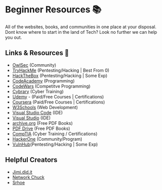 
# Beginner Resources 📚

All of the websites, books, and communities in one place at your disposal. Dont know where to start in the land of Tech? Look no further we can help you out.


## Links & Resources 🔗

- [OwlSec](https://www.owlsec.io/join) (Community)
- [TryHackMe](https://www.tryhackme.com/) (Pentesting/Hacking | Best From 0)
- [HackTheBox](https://www.hackthebox.com) (Pentesting/Hacking | Some Exp)
- [CodeAcademy](https://www.codeacademy.com) (Programming)
- [CodeWars](https://www.codewars.com) (Competitve Programming)
- [Cybrary](https://www.cybrary.it/) (Cyber Training)
- [Udemy](https://www.udemy.com/) - (Paid/Free Courses | Certifications)
- [Coursera](https://www.coursera.org/) (Paid/Free Courses | Certifications)
- [W3Schools](https://www.w3schools.com/) (Web Development)
- [Visual Studio Code](https://code.visualstudio.com/download) (IDE)
- [Visual Studio](https://visualstudio.microsoft.com/vs/) (IDE)
- [archive.org](https://archive.org/) (Free PDF Books)
- [PDF Drive](https://pdfdrive.webs.nf/) (Free PDF Books)
- [CompTIA](https://www.comptia.org/) (Cyber Training / Certifications)
- [HackerOne](https://www.hackerone.com/for-hackers/how-to-start-hacking) (Community/Program)
- [VulnHub](https://www.vulnhub.com/)(Pentesting/Hacking | Some Exp)

## Helpful Creators
- [Jimi.did.it](https://www.youtube.com/@jimididit)
- [Network Chuck](https://www.youtube.com/@NetworkChuck)
- [Srhoe](https://www.youtube.com/@srhoe)
